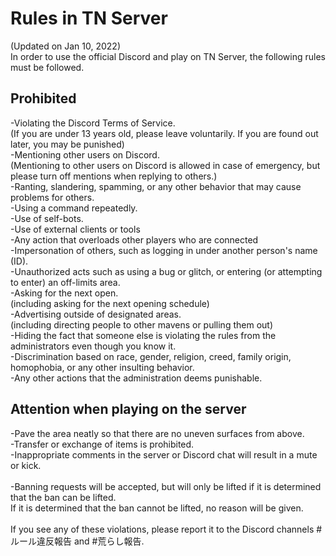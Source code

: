 # Rules in TN Server
(Updated on Jan 10, 2022)<br>
In order to use the official Discord and play on TN Server, the following rules must be followed.

## Prohibited
-Violating the Discord Terms of Service.<br>
(If you are under 13 years old, please leave voluntarily. If you are found out later, you may be punished)<br>
-Mentioning other users on Discord.<br>
(Mentioning to other users on Discord is allowed in case of emergency, but please turn off mentions when replying to others.)<br>
-Ranting, slandering, spamming, or any other behavior that may cause problems for others.<br>
-Using a command repeatedly.<br>
-Use of self-bots.<br>
-Use of external clients or tools<br>
-Any action that overloads other players who are connected<br>
-Impersonation of others, such as logging in under another person's name (ID).<br>
-Unauthorized acts such as using a bug or glitch, or entering (or attempting to enter) an off-limits area.<br>
-Asking for the next open.<br>
(including asking for the next opening schedule)<br>
-Advertising outside of designated areas.<br>
(including directing people to other mavens or pulling them out)<br>
-Hiding the fact that someone else is violating the rules from the administrators even though you know it.<br>
-Discrimination based on race, gender, religion, creed, family origin, homophobia, or any other insulting behavior.<br>
-Any other actions that the administration deems punishable.<br>

## Attention when playing on the server
-Pave the area neatly so that there are no uneven surfaces from above.<br>
-Transfer or exchange of items is prohibited.<br>
-Inappropriate comments in the server or Discord chat will result in a mute or kick.<br>
<br>
-Banning requests will be accepted, but will only be lifted if it is determined that the ban can be lifted.<br>
If it is determined that the ban cannot be lifted, no reason will be given.<br>
<br>
If you see any of these violations, please report it to the Discord channels #ルール違反報告 and #荒らし報告.
